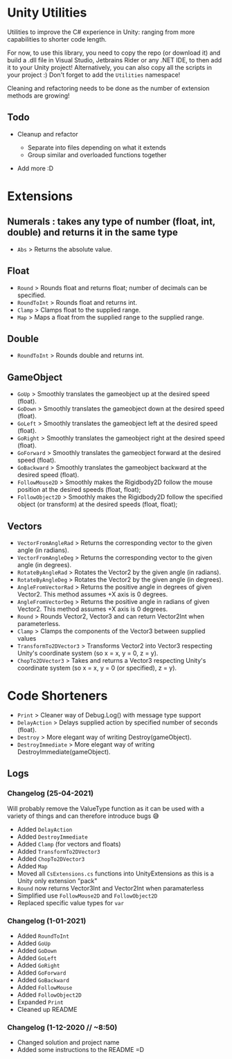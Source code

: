 # Unity Utilities

Utilities to improve the C# experience in Unity: ranging from more capabilities to shorter code length.

For now, to use this library, you need to copy the repo (or download it) and build a .dll file in Visual Studio,
Jetbrains Rider or any .NET IDE, to then add it to your Unity project! Alternatively, you can also copy all the scripts
in your project :) Don't forget to add the `Utilities` namespace!

Cleaning and refactoring needs to be done as the number of extension methods are growing!

## Todo

- Cleanup and refactor
  - Separate into files depending on what it extends
  - Group similar and overloaded functions together
  
- Add more :D

# Extensions

## Numerals : takes any type of number (float, int, double) and returns it in the same type

- `Abs` > Returns the absolute value.

## Float

- `Round` > Rounds float and returns float; number of decimals can be specified.
- `RoundToInt` > Rounds float and returns int.
- `Clamp` > Clamps float to the supplied range.
- `Map` > Maps a float from the supplied range to the supplied range.

## Double

- `RoundToInt` > Rounds double and returns int.

## GameObject

- `GoUp` > Smoothly translates the gameobject up at the desired speed (float).
- `GoDown` > Smoothly translates the gameobject down at the desired speed (float).
- `GoLeft` > Smoothly translates the gameobject left at the desired speed (float).
- `GoRight` > Smoothly translates the gameobject right at the desired speed (float).
- `GoForward` > Smoothly translates the gameobject forward at the desired speed (float).
- `GoBackward` > Smoothly translates the gameobject backward at the desired speed (float).
- `FollowMouse2D` > Smoothly makes the Rigidbody2D follow the mouse position at the desired speeds (float, float);
- `FollowObject2D` > Smoothly makes the Rigidbody2D follow the specified object (or transform) at the desired speeds (float, float);

## Vectors

- `VectorFromAngleRad` > Returns the corresponding vector to the given angle (in radians).
- `VectorFromAngleDeg` > Returns the corresponding vector to the given angle (in degrees).
- `RotateByAngleRad` > Rotates the Vector2 by the given angle (in radians).
- `RotateByAngleDeg` > Rotates the Vector2 by the given angle (in degrees).
- `AngleFromVectorRad` > Returns the positive angle in degrees of given Vector2. This method assumes +X axis is 0
  degrees.
- `AngleFromVectorDeg` > Returns the positive angle in radians of given Vector2. This method assumes +X axis is 0
  degrees.
- `Round` > Rounds Vector2, Vector3 and can return Vector2Int when parameterless.
- `Clamp` > Clamps the components of the Vector3 between supplied values
- `TransformTo2DVector3` > Transforms Vector2 into Vector3 respecting Unity's coordinate system (so x = x, y = 0, z = y).
- `ChopTo2DVector3` > Takes and returns a Vector3 respecting Unity's coordinate system (so x = x, y = 0 (or specified), z = y).

# Code Shorteners

- `Print` > Cleaner way of Debug.Log() with message type support
- `DelayAction` > Delays supplied action by specified number of seconds (float).
- `Destroy` > More elegant way of writing Destroy(gameObject).
- `DestroyImmediate` > More elegant way of writing DestroyImmediate(gameObject).

## Logs

### Changelog (25-04-2021)

Will probably remove the ValueType function as it can be used with a variety of things and can therefore introduce bugs 😅

- Added `DelayAction`
- Added `DestroyImmediate`
- Added `Clamp` (for vectors and floats)
- Added `TransformTo2DVector3`
- Added `ChopTo2DVector3`
- Added `Map`
- Moved all `CsExtensions.cs` functions into UnityExtensions as this is a Unity only extension "pack"
- `Round` now returns Vector3Int and Vector2Int when paramaterless
- Simplified use `FollowMouse2D` and `FollowObject2D`
- Replaced specific value types for `var`

### Changelog (1-01-2021)

- Added `RoundToInt`
- Added `GoUp`
- Added `GoDown`
- Added `GoLeft`
- Added `GoRight`
- Added `GoForward`
- Added `GoBackward`
- Added `FollowMouse`
- Added `FollowObject2D`
- Expanded `Print`
- Cleaned up README

### Changelog (1-12-2020 // ~8:50)

- Changed solution and project name
- Added some instructions to the README =D
